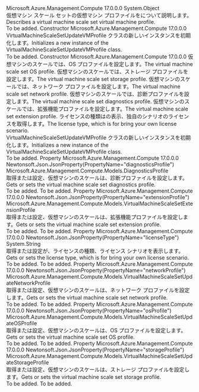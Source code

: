 <Type Name="VirtualMachineScaleSetUpdateVMProfile" FullName="Microsoft.Azure.Management.Compute.Models.VirtualMachineScaleSetUpdateVMProfile">
  <TypeSignature Language="C#" Value="public class VirtualMachineScaleSetUpdateVMProfile" />
  <TypeSignature Language="ILAsm" Value=".class public auto ansi beforefieldinit VirtualMachineScaleSetUpdateVMProfile extends System.Object" />
  <TypeSignature Language="DocId" Value="T:Microsoft.Azure.Management.Compute.Models.VirtualMachineScaleSetUpdateVMProfile" />
  <TypeSignature Language="VB.NET" Value="Public Class VirtualMachineScaleSetUpdateVMProfile" />
  <TypeSignature Language="F#" Value="type VirtualMachineScaleSetUpdateVMProfile = class" />
  <AssemblyInfo>
    <AssemblyName>Microsoft.Azure.Management.Compute</AssemblyName>
    <AssemblyVersion>17.0.0.0</AssemblyVersion>
  </AssemblyInfo>
  <Base>
    <BaseTypeName>System.Object</BaseTypeName>
  </Base>
  <Interfaces />
  <Docs>
    <summary>
            <span data-ttu-id="5d1bf-101">仮想マシン スケール セットの仮想マシン プロファイルをについて説明します。</span><span class="sxs-lookup"><span data-stu-id="5d1bf-101">Describes a virtual machine scale set virtual machine profile.</span></span>
            </summary>
    <remarks>To be added.</remarks>
  </Docs>
  <Members>
    <Member MemberName=".ctor">
      <MemberSignature Language="C#" Value="public VirtualMachineScaleSetUpdateVMProfile ();" />
      <MemberSignature Language="ILAsm" Value=".method public hidebysig specialname rtspecialname instance void .ctor() cil managed" />
      <MemberSignature Language="DocId" Value="M:Microsoft.Azure.Management.Compute.Models.VirtualMachineScaleSetUpdateVMProfile.#ctor" />
      <MemberSignature Language="VB.NET" Value="Public Sub New ()" />
      <MemberType>Constructor</MemberType>
      <AssemblyInfo>
        <AssemblyName>Microsoft.Azure.Management.Compute</AssemblyName>
        <AssemblyVersion>17.0.0.0</AssemblyVersion>
      </AssemblyInfo>
      <Parameters />
      <Docs>
        <summary>
            <span data-ttu-id="5d1bf-102">VirtualMachineScaleSetUpdateVMProfile クラスの新しいインスタンスを初期化します。</span><span class="sxs-lookup"><span data-stu-id="5d1bf-102">Initializes a new instance of the VirtualMachineScaleSetUpdateVMProfile class.</span></span>
            </summary>
        <remarks>To be added.</remarks>
      </Docs>
    </Member>
    <Member MemberName=".ctor">
      <MemberSignature Language="C#" Value="public VirtualMachineScaleSetUpdateVMProfile (Microsoft.Azure.Management.Compute.Models.VirtualMachineScaleSetUpdateOSProfile osProfile = null, Microsoft.Azure.Management.Compute.Models.VirtualMachineScaleSetUpdateStorageProfile storageProfile = null, Microsoft.Azure.Management.Compute.Models.VirtualMachineScaleSetUpdateNetworkProfile networkProfile = null, Microsoft.Azure.Management.Compute.Models.DiagnosticsProfile diagnosticsProfile = null, Microsoft.Azure.Management.Compute.Models.VirtualMachineScaleSetExtensionProfile extensionProfile = null, string licenseType = null);" />
      <MemberSignature Language="ILAsm" Value=".method public hidebysig specialname rtspecialname instance void .ctor(class Microsoft.Azure.Management.Compute.Models.VirtualMachineScaleSetUpdateOSProfile osProfile, class Microsoft.Azure.Management.Compute.Models.VirtualMachineScaleSetUpdateStorageProfile storageProfile, class Microsoft.Azure.Management.Compute.Models.VirtualMachineScaleSetUpdateNetworkProfile networkProfile, class Microsoft.Azure.Management.Compute.Models.DiagnosticsProfile diagnosticsProfile, class Microsoft.Azure.Management.Compute.Models.VirtualMachineScaleSetExtensionProfile extensionProfile, string licenseType) cil managed" />
      <MemberSignature Language="DocId" Value="M:Microsoft.Azure.Management.Compute.Models.VirtualMachineScaleSetUpdateVMProfile.#ctor(Microsoft.Azure.Management.Compute.Models.VirtualMachineScaleSetUpdateOSProfile,Microsoft.Azure.Management.Compute.Models.VirtualMachineScaleSetUpdateStorageProfile,Microsoft.Azure.Management.Compute.Models.VirtualMachineScaleSetUpdateNetworkProfile,Microsoft.Azure.Management.Compute.Models.DiagnosticsProfile,Microsoft.Azure.Management.Compute.Models.VirtualMachineScaleSetExtensionProfile,System.String)" />
      <MemberSignature Language="F#" Value="new Microsoft.Azure.Management.Compute.Models.VirtualMachineScaleSetUpdateVMProfile : Microsoft.Azure.Management.Compute.Models.VirtualMachineScaleSetUpdateOSProfile * Microsoft.Azure.Management.Compute.Models.VirtualMachineScaleSetUpdateStorageProfile * Microsoft.Azure.Management.Compute.Models.VirtualMachineScaleSetUpdateNetworkProfile * Microsoft.Azure.Management.Compute.Models.DiagnosticsProfile * Microsoft.Azure.Management.Compute.Models.VirtualMachineScaleSetExtensionProfile * string -&gt; Microsoft.Azure.Management.Compute.Models.VirtualMachineScaleSetUpdateVMProfile" Usage="new Microsoft.Azure.Management.Compute.Models.VirtualMachineScaleSetUpdateVMProfile (osProfile, storageProfile, networkProfile, diagnosticsProfile, extensionProfile, licenseType)" />
      <MemberType>Constructor</MemberType>
      <AssemblyInfo>
        <AssemblyName>Microsoft.Azure.Management.Compute</AssemblyName>
        <AssemblyVersion>17.0.0.0</AssemblyVersion>
      </AssemblyInfo>
      <Parameters>
        <Parameter Name="osProfile" Type="Microsoft.Azure.Management.Compute.Models.VirtualMachineScaleSetUpdateOSProfile" />
        <Parameter Name="storageProfile" Type="Microsoft.Azure.Management.Compute.Models.VirtualMachineScaleSetUpdateStorageProfile" />
        <Parameter Name="networkProfile" Type="Microsoft.Azure.Management.Compute.Models.VirtualMachineScaleSetUpdateNetworkProfile" />
        <Parameter Name="diagnosticsProfile" Type="Microsoft.Azure.Management.Compute.Models.DiagnosticsProfile" />
        <Parameter Name="extensionProfile" Type="Microsoft.Azure.Management.Compute.Models.VirtualMachineScaleSetExtensionProfile" />
        <Parameter Name="licenseType" Type="System.String" />
      </Parameters>
      <Docs>
        <param name="osProfile"><span data-ttu-id="5d1bf-103">仮想マシンのスケールでは、OS プロファイルを設定します。</span><span class="sxs-lookup"><span data-stu-id="5d1bf-103">The virtual machine scale set OS profile.</span></span></param>
        <param name="storageProfile"><span data-ttu-id="5d1bf-104">仮想マシンのスケールでは、ストレージ プロファイルを設定します。</span><span class="sxs-lookup"><span data-stu-id="5d1bf-104">The virtual machine scale set storage profile.</span></span></param>
        <param name="networkProfile"><span data-ttu-id="5d1bf-105">仮想マシンのスケールでは、ネットワーク プロファイルを設定します。</span><span class="sxs-lookup"><span data-stu-id="5d1bf-105">The virtual machine scale set network profile.</span></span></param>
        <param name="diagnosticsProfile"><span data-ttu-id="5d1bf-106">仮想マシンのスケールでは、診断プロファイルを設定します。</span><span class="sxs-lookup"><span data-stu-id="5d1bf-106">The virtual machine scale set diagnostics profile.</span></span></param>
        <param name="extensionProfile"><span data-ttu-id="5d1bf-107">仮想マシンのスケールでは、拡張機能プロファイルを設定します。</span><span class="sxs-lookup"><span data-stu-id="5d1bf-107">The virtual machine scale set extension profile.</span></span></param>
        <param name="licenseType"><span data-ttu-id="5d1bf-108">ライセンスの種類はの表示、独自のシナリオのライセンスを取得します。</span><span class="sxs-lookup"><span data-stu-id="5d1bf-108">The license type, which is for bring your own license scenario.</span></span></param>
        <summary>
            <span data-ttu-id="5d1bf-109">VirtualMachineScaleSetUpdateVMProfile クラスの新しいインスタンスを初期化します。</span><span class="sxs-lookup"><span data-stu-id="5d1bf-109">Initializes a new instance of the VirtualMachineScaleSetUpdateVMProfile class.</span></span>
            </summary>
        <remarks>To be added.</remarks>
      </Docs>
    </Member>
    <Member MemberName="DiagnosticsProfile">
      <MemberSignature Language="C#" Value="public Microsoft.Azure.Management.Compute.Models.DiagnosticsProfile DiagnosticsProfile { get; set; }" />
      <MemberSignature Language="ILAsm" Value=".property instance class Microsoft.Azure.Management.Compute.Models.DiagnosticsProfile DiagnosticsProfile" />
      <MemberSignature Language="DocId" Value="P:Microsoft.Azure.Management.Compute.Models.VirtualMachineScaleSetUpdateVMProfile.DiagnosticsProfile" />
      <MemberSignature Language="VB.NET" Value="Public Property DiagnosticsProfile As DiagnosticsProfile" />
      <MemberSignature Language="F#" Value="member this.DiagnosticsProfile : Microsoft.Azure.Management.Compute.Models.DiagnosticsProfile with get, set" Usage="Microsoft.Azure.Management.Compute.Models.VirtualMachineScaleSetUpdateVMProfile.DiagnosticsProfile" />
      <MemberType>Property</MemberType>
      <AssemblyInfo>
        <AssemblyName>Microsoft.Azure.Management.Compute</AssemblyName>
        <AssemblyVersion>17.0.0.0</AssemblyVersion>
      </AssemblyInfo>
      <Attributes>
        <Attribute>
          <AttributeName>Newtonsoft.Json.JsonProperty(PropertyName="diagnosticsProfile")</AttributeName>
        </Attribute>
      </Attributes>
      <ReturnValue>
        <ReturnType>Microsoft.Azure.Management.Compute.Models.DiagnosticsProfile</ReturnType>
      </ReturnValue>
      <Docs>
        <summary>
            <span data-ttu-id="5d1bf-110">取得または設定、仮想マシンのスケールは、診断プロファイルを設定します。</span><span class="sxs-lookup"><span data-stu-id="5d1bf-110">Gets or sets the virtual machine scale set diagnostics profile.</span></span>
            </summary>
        <value>To be added.</value>
        <remarks>To be added.</remarks>
      </Docs>
    </Member>
    <Member MemberName="ExtensionProfile">
      <MemberSignature Language="C#" Value="public Microsoft.Azure.Management.Compute.Models.VirtualMachineScaleSetExtensionProfile ExtensionProfile { get; set; }" />
      <MemberSignature Language="ILAsm" Value=".property instance class Microsoft.Azure.Management.Compute.Models.VirtualMachineScaleSetExtensionProfile ExtensionProfile" />
      <MemberSignature Language="DocId" Value="P:Microsoft.Azure.Management.Compute.Models.VirtualMachineScaleSetUpdateVMProfile.ExtensionProfile" />
      <MemberSignature Language="VB.NET" Value="Public Property ExtensionProfile As VirtualMachineScaleSetExtensionProfile" />
      <MemberSignature Language="F#" Value="member this.ExtensionProfile : Microsoft.Azure.Management.Compute.Models.VirtualMachineScaleSetExtensionProfile with get, set" Usage="Microsoft.Azure.Management.Compute.Models.VirtualMachineScaleSetUpdateVMProfile.ExtensionProfile" />
      <MemberType>Property</MemberType>
      <AssemblyInfo>
        <AssemblyName>Microsoft.Azure.Management.Compute</AssemblyName>
        <AssemblyVersion>17.0.0.0</AssemblyVersion>
      </AssemblyInfo>
      <Attributes>
        <Attribute>
          <AttributeName>Newtonsoft.Json.JsonProperty(PropertyName="extensionProfile")</AttributeName>
        </Attribute>
      </Attributes>
      <ReturnValue>
        <ReturnType>Microsoft.Azure.Management.Compute.Models.VirtualMachineScaleSetExtensionProfile</ReturnType>
      </ReturnValue>
      <Docs>
        <summary>
            <span data-ttu-id="5d1bf-111">取得または設定、仮想マシンのスケールは、拡張機能プロファイルを設定します。</span><span class="sxs-lookup"><span data-stu-id="5d1bf-111">Gets or sets the virtual machine scale set extension profile.</span></span>
            </summary>
        <value>To be added.</value>
        <remarks>To be added.</remarks>
      </Docs>
    </Member>
    <Member MemberName="LicenseType">
      <MemberSignature Language="C#" Value="public string LicenseType { get; set; }" />
      <MemberSignature Language="ILAsm" Value=".property instance string LicenseType" />
      <MemberSignature Language="DocId" Value="P:Microsoft.Azure.Management.Compute.Models.VirtualMachineScaleSetUpdateVMProfile.LicenseType" />
      <MemberSignature Language="VB.NET" Value="Public Property LicenseType As String" />
      <MemberSignature Language="F#" Value="member this.LicenseType : string with get, set" Usage="Microsoft.Azure.Management.Compute.Models.VirtualMachineScaleSetUpdateVMProfile.LicenseType" />
      <MemberType>Property</MemberType>
      <AssemblyInfo>
        <AssemblyName>Microsoft.Azure.Management.Compute</AssemblyName>
        <AssemblyVersion>17.0.0.0</AssemblyVersion>
      </AssemblyInfo>
      <Attributes>
        <Attribute>
          <AttributeName>Newtonsoft.Json.JsonProperty(PropertyName="licenseType")</AttributeName>
        </Attribute>
      </Attributes>
      <ReturnValue>
        <ReturnType>System.String</ReturnType>
      </ReturnValue>
      <Docs>
        <summary>
            <span data-ttu-id="5d1bf-112">取得または設定が、ライセンスの種類、ライセンス シナリオを表示します。</span><span class="sxs-lookup"><span data-stu-id="5d1bf-112">Gets or sets the license type, which is for bring your own license scenario.</span></span>
            </summary>
        <value>To be added.</value>
        <remarks>To be added.</remarks>
      </Docs>
    </Member>
    <Member MemberName="NetworkProfile">
      <MemberSignature Language="C#" Value="public Microsoft.Azure.Management.Compute.Models.VirtualMachineScaleSetUpdateNetworkProfile NetworkProfile { get; set; }" />
      <MemberSignature Language="ILAsm" Value=".property instance class Microsoft.Azure.Management.Compute.Models.VirtualMachineScaleSetUpdateNetworkProfile NetworkProfile" />
      <MemberSignature Language="DocId" Value="P:Microsoft.Azure.Management.Compute.Models.VirtualMachineScaleSetUpdateVMProfile.NetworkProfile" />
      <MemberSignature Language="VB.NET" Value="Public Property NetworkProfile As VirtualMachineScaleSetUpdateNetworkProfile" />
      <MemberSignature Language="F#" Value="member this.NetworkProfile : Microsoft.Azure.Management.Compute.Models.VirtualMachineScaleSetUpdateNetworkProfile with get, set" Usage="Microsoft.Azure.Management.Compute.Models.VirtualMachineScaleSetUpdateVMProfile.NetworkProfile" />
      <MemberType>Property</MemberType>
      <AssemblyInfo>
        <AssemblyName>Microsoft.Azure.Management.Compute</AssemblyName>
        <AssemblyVersion>17.0.0.0</AssemblyVersion>
      </AssemblyInfo>
      <Attributes>
        <Attribute>
          <AttributeName>Newtonsoft.Json.JsonProperty(PropertyName="networkProfile")</AttributeName>
        </Attribute>
      </Attributes>
      <ReturnValue>
        <ReturnType>Microsoft.Azure.Management.Compute.Models.VirtualMachineScaleSetUpdateNetworkProfile</ReturnType>
      </ReturnValue>
      <Docs>
        <summary>
            <span data-ttu-id="5d1bf-113">取得または設定、仮想マシンのスケールは、ネットワーク プロファイルを設定します。</span><span class="sxs-lookup"><span data-stu-id="5d1bf-113">Gets or sets the virtual machine scale set network profile.</span></span>
            </summary>
        <value>To be added.</value>
        <remarks>To be added.</remarks>
      </Docs>
    </Member>
    <Member MemberName="OsProfile">
      <MemberSignature Language="C#" Value="public Microsoft.Azure.Management.Compute.Models.VirtualMachineScaleSetUpdateOSProfile OsProfile { get; set; }" />
      <MemberSignature Language="ILAsm" Value=".property instance class Microsoft.Azure.Management.Compute.Models.VirtualMachineScaleSetUpdateOSProfile OsProfile" />
      <MemberSignature Language="DocId" Value="P:Microsoft.Azure.Management.Compute.Models.VirtualMachineScaleSetUpdateVMProfile.OsProfile" />
      <MemberSignature Language="VB.NET" Value="Public Property OsProfile As VirtualMachineScaleSetUpdateOSProfile" />
      <MemberSignature Language="F#" Value="member this.OsProfile : Microsoft.Azure.Management.Compute.Models.VirtualMachineScaleSetUpdateOSProfile with get, set" Usage="Microsoft.Azure.Management.Compute.Models.VirtualMachineScaleSetUpdateVMProfile.OsProfile" />
      <MemberType>Property</MemberType>
      <AssemblyInfo>
        <AssemblyName>Microsoft.Azure.Management.Compute</AssemblyName>
        <AssemblyVersion>17.0.0.0</AssemblyVersion>
      </AssemblyInfo>
      <Attributes>
        <Attribute>
          <AttributeName>Newtonsoft.Json.JsonProperty(PropertyName="osProfile")</AttributeName>
        </Attribute>
      </Attributes>
      <ReturnValue>
        <ReturnType>Microsoft.Azure.Management.Compute.Models.VirtualMachineScaleSetUpdateOSProfile</ReturnType>
      </ReturnValue>
      <Docs>
        <summary>
            <span data-ttu-id="5d1bf-114">取得または設定、仮想マシンのスケールは、OS プロファイルを設定します。</span><span class="sxs-lookup"><span data-stu-id="5d1bf-114">Gets or sets the virtual machine scale set OS profile.</span></span>
            </summary>
        <value>To be added.</value>
        <remarks>To be added.</remarks>
      </Docs>
    </Member>
    <Member MemberName="StorageProfile">
      <MemberSignature Language="C#" Value="public Microsoft.Azure.Management.Compute.Models.VirtualMachineScaleSetUpdateStorageProfile StorageProfile { get; set; }" />
      <MemberSignature Language="ILAsm" Value=".property instance class Microsoft.Azure.Management.Compute.Models.VirtualMachineScaleSetUpdateStorageProfile StorageProfile" />
      <MemberSignature Language="DocId" Value="P:Microsoft.Azure.Management.Compute.Models.VirtualMachineScaleSetUpdateVMProfile.StorageProfile" />
      <MemberSignature Language="VB.NET" Value="Public Property StorageProfile As VirtualMachineScaleSetUpdateStorageProfile" />
      <MemberSignature Language="F#" Value="member this.StorageProfile : Microsoft.Azure.Management.Compute.Models.VirtualMachineScaleSetUpdateStorageProfile with get, set" Usage="Microsoft.Azure.Management.Compute.Models.VirtualMachineScaleSetUpdateVMProfile.StorageProfile" />
      <MemberType>Property</MemberType>
      <AssemblyInfo>
        <AssemblyName>Microsoft.Azure.Management.Compute</AssemblyName>
        <AssemblyVersion>17.0.0.0</AssemblyVersion>
      </AssemblyInfo>
      <Attributes>
        <Attribute>
          <AttributeName>Newtonsoft.Json.JsonProperty(PropertyName="storageProfile")</AttributeName>
        </Attribute>
      </Attributes>
      <ReturnValue>
        <ReturnType>Microsoft.Azure.Management.Compute.Models.VirtualMachineScaleSetUpdateStorageProfile</ReturnType>
      </ReturnValue>
      <Docs>
        <summary>
            <span data-ttu-id="5d1bf-115">取得または設定、仮想マシンのスケールは、ストレージ プロファイルを設定します。</span><span class="sxs-lookup"><span data-stu-id="5d1bf-115">Gets or sets the virtual machine scale set storage profile.</span></span>
            </summary>
        <value>To be added.</value>
        <remarks>To be added.</remarks>
      </Docs>
    </Member>
  </Members>
</Type>